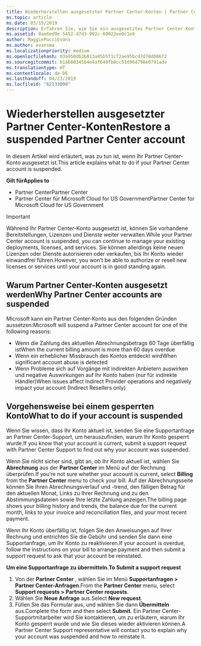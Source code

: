 ```yaml
---
title: Wiederherstellen ausgesetzter Partner Center-Konten | Partner Center
ms.topic: article
ms.date: 03/15/2019
description: Erfahren Sie, wie Sie ein ausgesetztes Partner Center-Konto wiederherstellen, warum Partner Center-Konten ausgesetzt werden, und wie Sie Ihr Konto verwenden können, während es ausgesetzt ist.
ms.assetid: 0ae6ed9e-5452-47d3-992c-69922ee0c1e9
author: MaggiePucciEvans
ms.author: evansma
ms.localizationpriority: medium
ms.openlocfilehash: 03a950db3b813a85b5f1c72ae95bcd7d78d086f2
ms.sourcegitcommit: b1ab80345b4e4af649fb8cc51d96d798e0791ade
ms.translationtype: HT
ms.contentlocale: de-DE
ms.lasthandoff: 04/23/2019
ms.locfileid: "62133890"
---
```

# <a name="restore-a-suspended-partner-center-account"></a><span data-ttu-id="ea7ac-103">Wiederherstellen ausgesetzter Partner Center-Konten</span><span class="sxs-lookup"><span data-stu-id="ea7ac-103">Restore a suspended Partner Center account</span></span>

<span data-ttu-id="ea7ac-104">In diesem Artikel wird erläutert, was zu tun ist, wenn Ihr Partner Center-Konto ausgesetzt ist.</span><span class="sxs-lookup"><span data-stu-id="ea7ac-104">This article explains what to do if your Partner Center account is suspended.</span></span>

<span data-ttu-id="ea7ac-105">**Gilt für**</span><span class="sxs-lookup"><span data-stu-id="ea7ac-105">**Applies to**</span></span>

-  <span data-ttu-id="ea7ac-106">Partner Center</span><span class="sxs-lookup"><span data-stu-id="ea7ac-106">Partner Center</span></span>
-  <span data-ttu-id="ea7ac-107">Partner Center für Microsoft Cloud for US Government</span><span class="sxs-lookup"><span data-stu-id="ea7ac-107">Partner Center for Microsoft Cloud for US Government</span></span>


> [!IMPORTANT]  
> <span data-ttu-id="ea7ac-108">Während Ihr Partner Center-Konto ausgesetzt ist, können Sie vorhandene Bereitstellungen, Lizenzen und Dienste weiter verwalten.</span><span class="sxs-lookup"><span data-stu-id="ea7ac-108">While your Partner Center account is suspended, you can continue to manage your existing deployments, licenses, and services.</span></span> <span data-ttu-id="ea7ac-109">Sie können allerdings keine neuen Lizenzen oder Dienste autorisieren oder verkaufen, bis Ihr Konto wieder einwandfrei führen.</span><span class="sxs-lookup"><span data-stu-id="ea7ac-109">However, you won’t be able to authorize or resell new licenses or services until your account is in good standing again.</span></span>

## <a name="why-partner-center-accounts-are-suspended"></a><span data-ttu-id="ea7ac-110">Warum Partner Center-Konten ausgesetzt werden</span><span class="sxs-lookup"><span data-stu-id="ea7ac-110">Why Partner Center accounts are suspended</span></span>

<span data-ttu-id="ea7ac-111">Microsoft kann ein Partner Center-Konto aus den folgenden Gründen aussetzen:</span><span class="sxs-lookup"><span data-stu-id="ea7ac-111">Microsoft will suspend a Partner Center account for one of the following reasons:</span></span>

- <span data-ttu-id="ea7ac-112">Wenn die Zahlung des aktuellen Abrechnungsbetrags 60 Tage überfällig ist</span><span class="sxs-lookup"><span data-stu-id="ea7ac-112">When the current billing amount is more than 60 days overdue</span></span> 
- <span data-ttu-id="ea7ac-113">Wenn ein erheblicher Missbrauch des Kontos entdeckt wird</span><span class="sxs-lookup"><span data-stu-id="ea7ac-113">When significant account abuse is detected</span></span>
- <span data-ttu-id="ea7ac-114">Wenn Probleme sich auf Vorgänge mit indirekten Anbietern auswirken und negative Auswirkungen auf Ihr Konto haben (nur für indirekte Händler)</span><span class="sxs-lookup"><span data-stu-id="ea7ac-114">When issues affect Indirect Provider operations and negatively impact your account (Indirect Resellers only)</span></span>

## <a name="what-to-do-if-your-account-is-suspended"></a><span data-ttu-id="ea7ac-115">Vorgehensweise bei einem gesperrten Konto</span><span class="sxs-lookup"><span data-stu-id="ea7ac-115">What to do if your account is suspended</span></span>

<span data-ttu-id="ea7ac-116">Wenn Sie wissen, dass Ihr Konto aktuell ist, senden Sie eine Supportanfrage an Partner Center-Support, um herauszufinden, warum Ihr Konto gesperrt wurde.</span><span class="sxs-lookup"><span data-stu-id="ea7ac-116">If you know that your account is current, submit a support request with Partner Center Support to find out why your account was suspended.</span></span> 

<span data-ttu-id="ea7ac-117">Wenn Sie nicht sicher sind, gibt an, ob Ihr Konto aktuell ist, wählen Sie **Abrechnung** aus der **Partner Center** im Menü auf der Rechnung überprüfen.</span><span class="sxs-lookup"><span data-stu-id="ea7ac-117">If you’re not sure whether your account is current, select **Billing** from the **Partner Center** menu to check your bill.</span></span> <span data-ttu-id="ea7ac-118">Auf der Abrechnungsseite können Sie Ihren Abrechnungsverlauf und -trend, den fälligen Betrag für den aktuellen Monat, Links zu Ihrer Rechnung und zu den Abstimmungsdateien sowie Ihre letzte Zahlung anzeigen.</span><span class="sxs-lookup"><span data-stu-id="ea7ac-118">The billing page shows your billing history and trends, the balance due for the current month, links to your invoice and reconciliation files, and your most recent payment.</span></span>

<span data-ttu-id="ea7ac-119">Wenn Ihr Konto überfällig ist, folgen Sie den Anweisungen auf Ihrer Rechnung und entrichten Sie die Gebühr und senden Sie dann eine Supportanfrage, um Ihr Konto zu reaktivieren.</span><span class="sxs-lookup"><span data-stu-id="ea7ac-119">If your account is overdue, follow the instructions on your bill to arrange payment and then submit a support request to ask that your account be reinstated.</span></span> 

<span data-ttu-id="ea7ac-120">**Um eine Supportanfrage zu übermitteln.**</span><span class="sxs-lookup"><span data-stu-id="ea7ac-120">**To Submit a support request**</span></span>

1.  <span data-ttu-id="ea7ac-121">Von der **Partner Center** , wählen Sie im Menü **Supportanfragen > Partner Center-Anfragen**.</span><span class="sxs-lookup"><span data-stu-id="ea7ac-121">From the **Partner Center** menu, select **Support requests > Partner Center requests**.</span></span>
2.  <span data-ttu-id="ea7ac-122">Wählen Sie **Neue Anfrage** aus.</span><span class="sxs-lookup"><span data-stu-id="ea7ac-122">Select **New request**.</span></span> 
3.  <span data-ttu-id="ea7ac-123">Füllen Sie das Formular aus, und wählen Sie dann **Übermitteln** aus.</span><span class="sxs-lookup"><span data-stu-id="ea7ac-123">Complete the form and then select **Submit**.</span></span> <span data-ttu-id="ea7ac-124">Ein Partner Center-Supportmitarbeiter wird Sie kontaktieren, um zu erläutern, warum Ihr Konto gesperrt wurde und wie Sie dieses wieder aktivieren können.</span><span class="sxs-lookup"><span data-stu-id="ea7ac-124">A Partner Center Support representative will contact you to explain why your account was suspended and how to reinstate it.</span></span>



